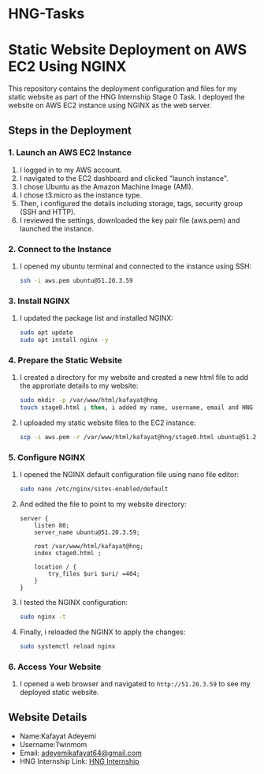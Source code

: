 # HNG-Tasks
# Static Website Deployment on AWS EC2 Using NGINX

This repository contains the deployment configuration and files for my static website as part of the HNG Internship Stage 0 Task. I deployed the website on AWS EC2 instance using NGINX as the web server.

## Steps in the Deployment 

### 1. Launch an AWS EC2 Instance
1. I logged in to my AWS account.
2. I navigated to the EC2 dashboard and clicked "launch instance".
3. I chose Ubuntu as the Amazon Machine Image (AMI).
4. I chose t3.micro as the instance type.
5. Then, i configured the details including storage, tags, security group (SSH and HTTP).
6. I reviewed the settings, downloaded the key pair file (aws.pem) and launched the instance.

### 2. Connect to the Instance
1. I opened my ubuntu terminal and connected to the instance using SSH:
    ```bash
    ssh -i aws.pem ubuntu@51.20.3.59
    ```

### 3. Install NGINX
1. I updated the package list and installed NGINX:
    ```bash
    sudo apt update
    sudo apt install nginx -y
    ```

### 4. Prepare the Static Website
1. I created a directory for my website and created a new html file to add the approriate details to my website:
    ```bash
    sudo mkdir -p /var/www/html/kafayat@hng
    touch stage0.html ; then, i added my name, username, email and HNG site link.
    ```

2. I uploaded my static website files to the EC2 instance:
    ```bash
    scp -i aws.pem -r /var/www/html/kafayat@hng/stage0.html ubuntu@51.20.3.59:/var/www/html/kafayat@hng
    ```

### 5. Configure NGINX
1. I opened the NGINX default configuration file using nano file editor:
    ```bash
    sudo nano /etc/nginx/sites-enabled/default
    ```

2. And edited the file to point to my website directory:
    ```nginx
    server {
        listen 80;
        server_name ubuntu@51.20.3.59;

        root /var/www/html/kafayat@hng;
        index stage0.html ;

        location / {
            try_files $uri $uri/ =404;
        }
    }
    ```

3. I tested the NGINX configuration:
    ```bash
    sudo nginx -t
    ```

4. Finally, i reloaded the NGINX to apply the changes:
    ```bash
    sudo systemctl reload nginx
    ```

### 6. Access Your Website
1. I opened a web browser and navigated to `http://51.20.3.59` to see my deployed static website.

## Website Details
- Name:Kafayat Adeyemi 
- Username:Twinmom
- Email: adeyemikafayat64@gmail.com
- HNG Internship Link: [HNG Internship](https://hng.tech) 
